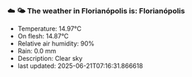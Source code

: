 ### ☁️ 🌤️  The weather in Florianópolis is: Florianópolis

- Temperature: 14.97°C
- On flesh: 14.87°C
- Relative air humidity: 90%
- Rain: 0.0 mm
- Description: Clear sky
- last updated: 2025-06-21T07:16:31.866618
